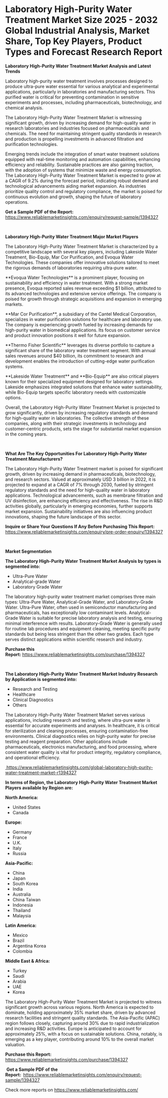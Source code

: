 <p><h1>Laboratory High-Purity Water Treatment Market Size 2025 - 2032 Global Industrial Analysis, Market Share, Top Key Players, Product Types and Forecast Research Report</h1></p><p><strong>Laboratory High-Purity Water Treatment Market Analysis and Latest Trends</strong></p>
<p><p>Laboratory high-purity water treatment involves processes designed to produce ultra-pure water essential for various analytical and experimental applications, particularly in laboratories and manufacturing sectors. This purified water is critical for preventing contamination in sensitive experiments and processes, including pharmaceuticals, biotechnology, and chemical analysis. </p><p>The Laboratory High-Purity Water Treatment Market is witnessing significant growth, driven by increasing demand for high-quality water in research laboratories and industries focused on pharmaceuticals and chemicals. The need for maintaining stringent quality standards in research and production is propelling investments in advanced filtration and purification technologies. </p><p>Emerging trends include the integration of smart water treatment solutions equipped with real-time monitoring and automation capabilities, enhancing efficiency and reliability. Sustainable practices are also gaining traction, with the adoption of systems that minimize waste and energy consumption. The Laboratory High-Purity Water Treatment Market is expected to grow at a CAGR of 9.2% during the forecast period, indicating robust demand and technological advancements aiding market expansion. As industries prioritize quality control and regulatory compliance, the market is poised for continuous evolution and growth, shaping the future of laboratory operations.</p></p>
<p><strong>Get a Sample PDF of the Report:&nbsp;</strong> <a href="https://www.reliablemarketinsights.com/enquiry/request-sample/1394327?utm_campaign=3204&utm_medium=2&utm_source=Github&utm_content=ia&utm_term=22032025&utm_id=laboratory-high-purity-water-treatment">https://www.reliablemarketinsights.com/enquiry/request-sample/1394327</a></p>
<p>&nbsp;</p>
<p><strong>Laboratory High-Purity Water Treatment Major Market Players</strong></p>
<p><p>The Laboratory High-Purity Water Treatment Market is characterized by a competitive landscape with several key players, including Lakeside Water Treatment, Bio-Equip, Mar Cor Purification, and Evoqua Water Technologies. These companies offer innovative solutions tailored to meet the rigorous demands of laboratories requiring ultra-pure water.</p><p>**Evoqua Water Technologies** is a prominent player, focusing on sustainability and efficiency in water treatment. With a strong market presence, Evoqua reported sales revenue exceeding $1 billion, attributed to its advanced technologies and extensive service offerings. The company is poised for growth through strategic acquisitions and expansion in emerging markets.</p><p>**Mar Cor Purification**, a subsidiary of the Cantel Medical Corporation, specializes in water purification solutions for healthcare and laboratory use. The company is experiencing growth fueled by increasing demands for high-purity water in biomedical applications. Its focus on customer service and product innovation positions it well for future expansion.</p><p>**Thermo Fisher Scientific** leverages its diverse portfolio to capture a significant share of the laboratory water treatment segment. With annual sales revenues around $40 billion, its commitment to research and development enables the introduction of cutting-edge water purification systems.</p><p>**Lakeside Water Treatment** and **Bio-Equip** are also critical players known for their specialized equipment designed for laboratory settings. Lakeside emphasizes integrated solutions that enhance water sustainability, while Bio-Equip targets specific laboratory needs with customizable options.</p><p>Overall, the Laboratory High-Purity Water Treatment Market is projected to grow significantly, driven by increasing regulatory standards and demand for high-quality water in laboratories. The collective strength of these companies, along with their strategic investments in technology and customer-centric products, sets the stage for substantial market expansion in the coming years.</p></p>
<p>&nbsp;</p>
<p><strong>What Are The Key Opportunities For Laboratory High-Purity Water Treatment Manufacturers?</strong></p>
<p><p>The Laboratory High-Purity Water Treatment market is poised for significant growth, driven by increasing demand in pharmaceuticals, biotechnology, and research sectors. Valued at approximately USD 3 billion in 2022, it is projected to expand at a CAGR of 7% through 2030, fueled by stringent regulatory standards and the need for high-quality water in laboratory applications. Technological advancements, such as membrane filtration and UV disinfection, are enhancing efficiency and effectiveness. The rise in R&D activities globally, particularly in emerging economies, further supports market expansion. Sustainability initiatives are also influencing product innovations, shaping the future landscape of this sector.</p></p>
<p><strong>Inquire or Share Your Questions If Any Before Purchasing This Report:</strong> <a href="https://www.reliablemarketinsights.com/enquiry/pre-order-enquiry/1394327?utm_campaign=3204&utm_medium=2&utm_source=Github&utm_content=ia&utm_term=22032025&utm_id=laboratory-high-purity-water-treatment">https://www.reliablemarketinsights.com/enquiry/pre-order-enquiry/1394327</a></p>
<p>&nbsp;</p>
<p><strong>Market Segmentation</strong></p>
<p><strong>The Laboratory High-Purity Water Treatment Market Analysis by types is segmented into:</strong></p>
<p><ul><li>Ultra-Pure Water</li><li>Analytical-grade Water</li><li>Laboratory Grade Water</li></ul></p>
<p><p>The laboratory high-purity water treatment market comprises three main types: Ultra-Pure Water, Analytical-Grade Water, and Laboratory-Grade Water. Ultra-Pure Water, often used in semiconductor manufacturing and pharmaceuticals, has exceptionally low contaminant levels. Analytical-Grade Water is suitable for precise laboratory analysis and testing, ensuring minimal interference with results. Laboratory-Grade Water is generally used for routine lab procedures and equipment cleaning, meeting specific purity standards but being less stringent than the other two grades. Each type serves distinct applications within scientific research and industry.</p></p>
<p><strong>Purchase this Report:&nbsp;</strong><a href="https://www.reliablemarketinsights.com/purchase/1394327?utm_campaign=3204&utm_medium=2&utm_source=Github&utm_content=ia&utm_term=22032025&utm_id=laboratory-high-purity-water-treatment">https://www.reliablemarketinsights.com/purchase/1394327</a></p>
<p>&nbsp;</p>
<p><strong>The Laboratory High-Purity Water Treatment Market Industry Research by Application is segmented into:</strong></p>
<p><ul><li>Research and Testing</li><li>Healthcare</li><li>Clinical Diagnostics</li><li>Others</li></ul></p>
<p><p>The Laboratory High-Purity Water Treatment Market serves various applications, including research and testing, where ultra-pure water is essential for accurate experiments and analyses. In healthcare, it is critical for sterilization and cleaning processes, ensuring contamination-free environments. Clinical diagnostics relies on high-purity water for precise testing and reagent preparation. Other applications include pharmaceuticals, electronics manufacturing, and food processing, where consistent water quality is vital for product integrity, regulatory compliance, and operational efficiency.</p></p>
<p><a href="https://www.reliablemarketinsights.com/global-laboratory-high-purity-water-treatment-market-r1394327?utm_campaign=3204&utm_medium=2&utm_source=Github&utm_content=ia&utm_term=22032025&utm_id=laboratory-high-purity-water-treatment">&nbsp;https://www.reliablemarketinsights.com/global-laboratory-high-purity-water-treatment-market-r1394327</a></p>
<p><strong>In terms of Region, the Laboratory High-Purity Water Treatment Market Players available by Region are:</strong></p>
<p>
    <p> <strong> North America: </strong>
        <ul>
            <li>United States</li>
            <li>Canada</li>
        </ul>
        </p> 
    <p> <strong> Europe: </strong>
        <ul>
            <li>Germany</li>
            <li>France</li>
            <li>U.K.</li>
            <li>Italy</li>
            <li>Russia</li>
        </ul>
        </p> 
    <p> <strong> Asia-Pacific: </strong>
        <ul>
            <li>China</li>
            <li>Japan</li>
            <li>South Korea</li>
            <li>India</li>
            <li>Australia</li>
            <li>China Taiwan</li>
            <li>Indonesia</li>
            <li>Thailand</li>
            <li>Malaysia</li>
        </ul>
        </p> 
    <p> <strong> Latin America: </strong>
        <ul>
            <li>Mexico</li>
            <li>Brazil</li>
            <li>Argentina Korea</li>
            <li>Colombia</li>
        </ul>
        </p> 
    <p> <strong> Middle East & Africa: </strong>
        <ul>
            <li>Turkey</li>
            <li>Saudi</li>
            <li>Arabia</li>
            <li>UAE</li>
            <li>Korea</li>
        </ul>
    </p>
    </p>
<p><p>The Laboratory High-Purity Water Treatment Market is projected to witness significant growth across various regions. North America is expected to dominate, holding approximately 35% market share, driven by advanced research facilities and stringent quality standards. The Asia-Pacific (APAC) region follows closely, capturing around 30% due to rapid industrialization and increasing R&D activities. Europe is anticipated to account for approximately 25%, with a focus on sustainable solutions. China, notably, is emerging as a key player, contributing around 10% to the overall market valuation.</p></p>
<p><strong>Purchase this Report: </strong><a href="https://www.reliablemarketinsights.com/purchase/1394327?utm_campaign=3204&utm_medium=2&utm_source=Github&utm_content=ia&utm_term=22032025&utm_id=laboratory-high-purity-water-treatment">https://www.reliablemarketinsights.com/purchase/1394327</a></p>
<p>&nbsp;<strong>Get a Sample PDF of the Report:&nbsp;&nbsp;</strong><a href="https://www.reliablemarketinsights.com/enquiry/request-sample/1394327?utm_campaign=3204&utm_medium=2&utm_source=Github&utm_content=ia&utm_term=22032025&utm_id=laboratory-high-purity-water-treatment">https://www.reliablemarketinsights.com/enquiry/request-sample/1394327</a></p>
<p><strong></strong></p>
<p>Check more reports on <a href="https://www.reliablemarketinsights.com/?utm_campaign=3204&utm_medium=2&utm_source=Github&utm_content=ia&utm_term=22032025&utm_id=laboratory-high-purity-water-treatment">https://www.reliablemarketinsights.com/</a></p>